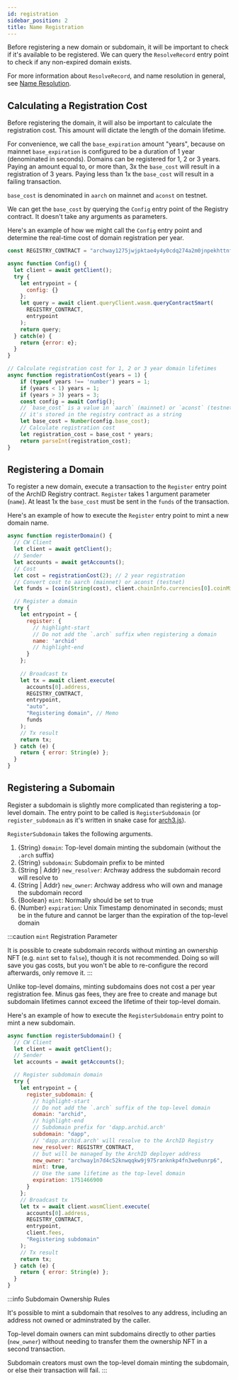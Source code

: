 ```yaml
---
id: registration
sidebar_position: 2
title: Name Registration
---
```


Before registering a new domain or subdomain, it will be important to check if it's available to be registered. We can query the `ResolveRecord` entry point to check if any non-expired domain exists.

For more information about `ResolveRecord`, and name resolution in general, see [Name Resolution](/docs/dapps/resolution).


## Calculating a Registration Cost

Before registering the domain, it will also be important to calculate the registration cost. This amount will dictate the length of the domain lifetime. 

For convenience, we call the `base_expiration` amount "years", because on mainnet `base_expiration` is configured to be a duration of 1 year (denominated in seconds). Domains can be registered for 1, 2 or 3 years. Paying an amount equal to, or more than, 3x the `base_cost` will result in a registration of 3 years. Paying less than 1x the `base_cost` will result in a failing transaction. 

`base_cost` is denominated in `aarch` on mainnet and `aconst` on testnet. 

We can get the `base_cost` by querying the `Config` entry point of the Registry contract. It doesn't take any arguments as parameters.

Here's an example of how we might call the `Config` entry point and determine the real-time cost of domain registration per year.

```js
const REGISTRY_CONTRACT = "archway1275jwjpktae4y4y0cdq274a2m0jnpekhttnfuljm6n59wnpyd62qppqxq0";

async function Config() {
  let client = await getClient();
  try {
    let entrypoint = {
      config: {}
    };
    let query = await client.queryClient.wasm.queryContractSmart(
      REGISTRY_CONTRACT,
      entrypoint
    );
    return query;
  } catch(e) {
    return {error: e};
  }
}

// Calculate registration cost for 1, 2 or 3 year domain lifetimes
async function registrationCost(years = 1) {
    if (typeof years !== 'number') years = 1;
    if (years < 1) years = 1;
    if (years > 3) years = 3;
    const config = await Config();
    // `base_cost` is a value in `aarch` (mainnet) or `aconst` (testnet) 
    // it's stored in the registry contract as a string
    let base_cost = Number(config.base_cost);
    // Calculate registration cost
    let registration_cost = base_cost * years;
    return parseInt(registration_cost);
}
```


## Registering a Domain

To register a new domain, execute a transaction to the `Register` entry point of the ArchID Registry contract. `Register` takes 1 argument parameter (`name`). At least 1x the `base_cost` must be sent in the `funds` of the transaction.

Here's an example of how to execute the `Register` entry point to mint a new domain name.

```js
async function registerDomain() {
  // CW Client
  let client = await getClient();
  // Sender
  let accounts = await getAccounts();
  // Cost
  let cost = registrationCost(2); // 2 year registration
  // Convert cost to aarch (mainnet) or aconst (testnet)
  let funds = [coin(String(cost), client.chainInfo.currencies[0].coinMinimalDenom)];

  // Register a domain
  try {
    let entrypoint = {
      register: {
        // highlight-start
        // Do not add the `.arch` suffix when registering a domain 
        name: 'archid'
        // highlight-end
      }
    };
    
    // Broadcast tx
    let tx = await client.execute(
      accounts[0].address,
      REGISTRY_CONTRACT,
      entrypoint,
      "auto",
      "Registering domain", // Memo
      funds
    );
    // Tx result
    return tx;
  } catch (e) {
    return { error: String(e) };
  }
}
```

## Registering a Subomain

Register a subdomain is slightly more complicated than registering a top-level domain. The entry point to be called is `RegisterSubdomain` (or `register_subdomain` as it's written in snake case for [arch3.js](https://www.npmjs.com/package/@archwayhq/arch3.js)).

`RegisterSubdomain` takes the following arguments.

1. {String} `domain`: Top-level domain minting the subdomain (without the `.arch` suffix)
2. {String} `subdomain`: Subdomain prefix to be minted
3. {String | Addr} `new_resolver`: Archway address the subdomain record will resolve to
4. {String | Addr} `new_owner`: Archway address who will own and manage the subdomain record
5. {Boolean} `mint`: Normally should be set to true
6. {Number} `expiration`: Unix Timestamp denominated in seconds; must be in the future and cannot be larger than the expiration of the top-level domain

:::caution `mint` Registration Parameter

It is possible to create subdomain records without minting an ownership NFT (e.g. `mint` set to `false`), though it is not recommended. Doing so will save you gas costs, but you won't be able to re-configure the record afterwards, only remove it.
:::

Unlike top-level domains, minting subdomains does not cost a per year registration fee. Minus gas fees, they are free to create and manage but subdomain lifetimes cannot exceed the lifetime of their top-level domain.

Here's an example of how to execute the `RegisterSubdomain` entry point to mint a new subdomain.

```js
async function registerSubdomain() {
  // CW Client
  let client = await getClient();
  // Sender
  let accounts = await getAccounts();

  // Register subdomain domain
  try {
    let entrypoint = {
      register_subdomain: {
        // highlight-start
        // Do not add the `.arch` suffix of the top-level domain 
        domain: "archid",
        // highlight-end
        // Subdomain prefix for 'dapp.archid.arch'
        subdomain: "dapp",
        // 'dapp.archid.arch' will resolve to the ArchID Registry 
        new_resolver: REGISTRY_CONTRACT,
        // but will be managed by the ArchID deployer address
        new_owner: "archway1n7d4c52knwqqkw9j975ranknkp4fn3we0unrp6",
        mint: true,
        // Use the same lifetime as the top-level domain
        expiration: 1751466900
      }
    };
    // Broadcast tx
    let tx = await client.wasmClient.execute(
      accounts[0].address,
      REGISTRY_CONTRACT,
      entrypoint,
      client.fees,
      "Registering subdomain"
    );
    // Tx result
    return tx;
  } catch (e) {
    return { error: String(e) };
  }
}
```

:::info Subdomain Ownership Rules

It's possible to mint a subdomain that resolves to any address, including an address not owned or adminstrated by the caller. 

Top-level domain owners can mint subdomains directly to other parties (`new_owner`) without needing to transfer them the ownership NFT in a second transaction.

Subdomain creators must own the top-level domain minting the subdomain, or else their transaction will fail.
:::